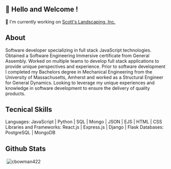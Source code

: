 ## 👋 Hello and Welcome !

🌱   I'm currently working on [Scott's Landscaping, Inc.](https://github.com/cbowman422/scottslandscaping)


## About 

Software developer specializing in full stack JavaScript technologies. Obtained a Software Engineering Immersive certificate from General Assembly. Worked on multiple teams to develop full stack applications to provide unique perspectives and experience. Prior to software development I completed my Bachelors degree in Mechanical Engineering from the University of Massachusetts, Amherst and worked as a Structural Engineer for General Dynamics. Looking to leverage my unique experiences and knowledge in software development to ensure the delivery of quality products.

## Tecnical Skills

Languages: JavaScript | Python | SQL | Mongo | JSON | EJS | HTML | CSS 
Libraries and Frameworks: React.js | Express.js | Django | Flask
Databases: PostgreSQL | MongoDB

## Github Stats

<p>&nbsp;<img align="center" src="https://github-readme-stats.vercel.app/api?username=cbowman422&show_icons=true&theme=dark&title_color=bdbdbd&text_color=bdbdbd&locale=en" alt="cbowman422" /></p>

